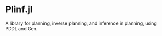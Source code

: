 # Plinf.jl

A library for planning, inverse planning, and inference in planning, using PDDL and Gen.
